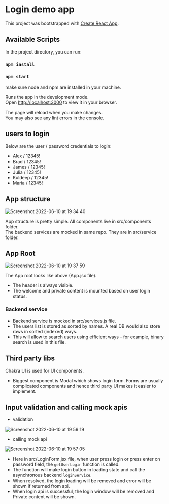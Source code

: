 # Login demo app 

This project was bootstrapped with [Create React App](https://github.com/facebook/create-react-app).

## Available Scripts

In the project directory, you can run:

### `npm install`
### `npm start`

make sure node and npm are installed in your machine.

Runs the app in the development mode.\
Open [http://localhost:3000](http://localhost:3000) to view it in your browser.

The page will reload when you make changes.\
You may also see any lint errors in the console.

## users to login
Below are the user / password credentials to login:
- Alex / 12345!
- Brad / 12345!
- James / 12345!
- Julia / 12345!
- Kuldeep / 12345!
- Maria / 12345!

## App structure

![Screenshot 2022-06-10 at 19 34 40](https://user-images.githubusercontent.com/36533806/173120692-f7f0b2b2-29fd-4152-bb82-e0446962701f.png)

App structure is pretty simple. All components live in src/components folder.\
The backend services are mocked in same repo. They are in src/service folder.

## App Root

![Screenshot 2022-06-10 at 19 37 59](https://user-images.githubusercontent.com/36533806/173121162-5cacefd2-f0a9-449a-bc2a-5852a04d358c.png)

The App root looks like above (App.jsx file).
 - The header is always visible.
 - The welcome and private content is mounted based on user login status.

### Backend service

- Backend service is mocked in src/services.js file.
- The users list is stored as sorted by names. A real DB would also store rows in sorted (indexed) ways.
- This will allow to search users using efficient ways - for example, binary search is used in this file.

## Third party libs

Chakra UI is used for UI components.
- Biggest component is Modal which shows login form. Forms are usually complicated components and hence third party UI makes it easier to implement.

## Input validation and calling mock apis

- validation

![Screenshot 2022-06-10 at 19 59 19](https://user-images.githubusercontent.com/36533806/173124442-c3eecfd0-0ed1-476e-885b-22c064dd8896.png)


- calling mock api

![Screenshot 2022-06-10 at 19 57 05](https://user-images.githubusercontent.com/36533806/173124185-b3aa4cd4-4464-4cdb-978c-9629395167ff.png)


- Here in src/LoginForm.jsx file, when user press login or press enter on password field, the `getUserLogin` function is called.
- The function will make login button in loading state and call the asynchronous backend `loginService`.
- When resolved, the login loading will be removed and error will be shown if returned from api.
- When login api is successful, the login window will be removed and Private content will be shown.
